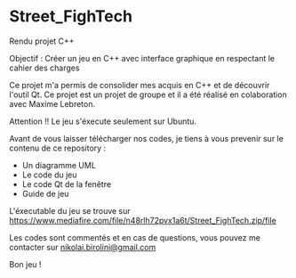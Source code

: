 # Street_FighTech

Rendu projet C++

Objectif : Créer un jeu en C++ avec interface graphique en respectant le cahier des charges

Ce projet m'a permis de consolider mes acquis en C++ et de découvrir l'outil Qt.
Ce projet est un projet de groupe et il a été réalisé en colaboration avec Maxime Lebreton.

Attention !! Le jeu s'éxecute seulement sur Ubuntu.

Avant de vous laisser télécharger nos codes, je tiens à vous prevenir sur le contenu de ce repository :

- Un diagramme UML
- Le code du jeu
- Le code Qt de la fenêtre
- Guide de jeu

L'éxecutable du jeu se trouve sur https://www.mediafire.com/file/n48rlh72pvx1a6t/Street_FighTech.zip/file

Les codes sont commentés et en cas de questions, vous pouvez me contacter sur nikolai.birolini@gmail.com

Bon jeu !
